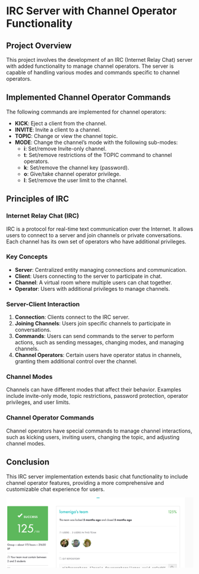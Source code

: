 # IRC Server with Channel Operator Functionality

## Project Overview

This project involves the development of an IRC (Internet Relay Chat) server with added functionality to manage channel operators. The server is capable of handling various modes and commands specific to channel operators.

## Implemented Channel Operator Commands

The following commands are implemented for channel operators:

- **KICK**: Eject a client from the channel.
- **INVITE**: Invite a client to a channel.
- **TOPIC**: Change or view the channel topic.
- **MODE**: Change the channel’s mode with the following sub-modes:
  - **i**: Set/remove Invite-only channel.
  - **t**: Set/remove restrictions of the TOPIC command to channel operators.
  - **k**: Set/remove the channel key (password).
  - **o**: Give/take channel operator privilege.
  - **l**: Set/remove the user limit to the channel.

## Principles of IRC

### Internet Relay Chat (IRC)

IRC is a protocol for real-time text communication over the Internet. It allows users to connect to a server and join channels or private conversations. Each channel has its own set of operators who have additional privileges.

### Key Concepts

- **Server**: Centralized entity managing connections and communication.
- **Client**: Users connecting to the server to participate in chat.
- **Channel**: A virtual room where multiple users can chat together.
- **Operator**: Users with additional privileges to manage channels.

### Server-Client Interaction

1. **Connection**: Clients connect to the IRC server.
2. **Joining Channels**: Users join specific channels to participate in conversations.
3. **Commands**: Users can send commands to the server to perform actions, such as sending messages, changing modes, and managing channels.
4. **Channel Operators**: Certain users have operator status in channels, granting them additional control over the channel.

### Channel Modes

Channels can have different modes that affect their behavior. Examples include invite-only mode, topic restrictions, password protection, operator privileges, and user limits.

### Channel Operator Commands

Channel operators have special commands to manage channel interactions, such as kicking users, inviting users, changing the topic, and adjusting channel modes.

## Conclusion

This IRC server implementation extends basic chat functionality to include channel operator features, providing a more comprehensive and customizable chat experience for users.

![Score](./Score.png "score")
